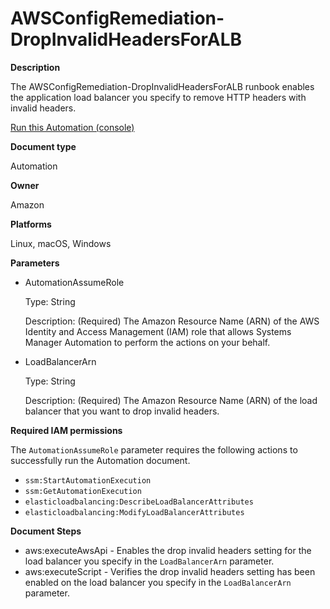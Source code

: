 # AWSConfigRemediation\-DropInvalidHeadersForALB<a name="automation-aws-drop-alb-headers"></a>

**Description**

The AWSConfigRemediation\-DropInvalidHeadersForALB runbook enables the application load balancer you specify to remove HTTP headers with invalid headers\.

[Run this Automation \(console\)](https://console.aws.amazon.com/systems-manager/automation/execute/AWSConfigRemediation-DropInvalidHeadersForALB)

**Document type**

Automation

**Owner**

Amazon

**Platforms**

Linux, macOS, Windows

**Parameters**
+ AutomationAssumeRole

  Type: String

  Description: \(Required\) The Amazon Resource Name \(ARN\) of the AWS Identity and Access Management \(IAM\) role that allows Systems Manager Automation to perform the actions on your behalf\.
+ LoadBalancerArn

  Type: String

  Description: \(Required\) The Amazon Resource Name \(ARN\) of the load balancer that you want to drop invalid headers\.

**Required IAM permissions**

The `AutomationAssumeRole` parameter requires the following actions to successfully run the Automation document\.
+ `ssm:StartAutomationExecution`
+ `ssm:GetAutomationExecution`
+ `elasticloadbalancing:DescribeLoadBalancerAttributes`
+ `elasticloadbalancing:ModifyLoadBalancerAttributes`

**Document Steps**
+ aws:executeAwsApi \- Enables the drop invalid headers setting for the load balancer you specify in the `LoadBalancerArn` parameter\.
+ aws:executeScript \- Verifies the drop invalid headers setting has been enabled on the load balancer you specify in the `LoadBalancerArn` parameter\.